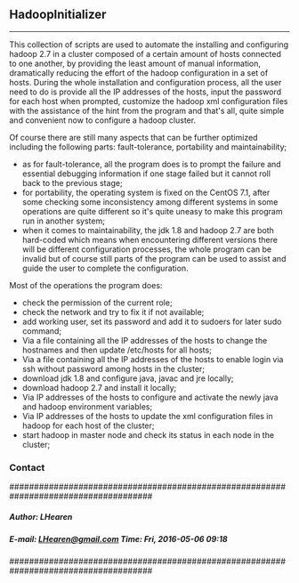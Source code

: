 ## HadoopInitializer
-----
This collection of scripts are used to automate the installing and configuring hadoop 2.7
in a cluster composed of a certain amount of hosts connected to one another, by providing the least amount of manual information, dramatically reducing the effort of the hadoop configuration in a set of hosts. During the whole installation and configuration process, all the user need to do is provide all the IP addresses of the hosts, input the password for each host when prompted, customize the hadoop xml configuration files with the assistance of the hint from the program and that's all, quite simple and convenient now to configure a hadoop cluster.

Of course there are still many aspects that can be further optimized including the following parts: fault-tolerance, portability and maintainability; 
- as for fault-tolerance, all the program does is to prompt the failure and essential debugging information if one stage failed but it cannot roll back to the previous stage; 
- for portability, the operating system is fixed on the CentOS 7.1, after some checking some inconsistency among different systems in some operations are quite different so it's quite uneasy to make this program run in another system;  
- when it comes to maintainability, the jdk 1.8 and hadoop 2.7 are both hard-coded which means when encountering different versions there will be different configuration processes, the whole program can be invalid but of course still parts of the program can be used to assist and guide the user to complete the configuration.

Most of the operations the program does:

- check the permission of the current role;
- check the network and try to fix it if not available;
- add working user, set its password and add it to sudoers for later sudo command;
- Via a file containing all the IP addresses of the hosts to change the hostnames and then update /etc/hosts for all hosts;
- Via a file containing all the IP addresses of the hosts to enable login via ssh without password among hosts in the cluster;
- download jdk 1.8 and configure java, javac and jre locally;
- download hadoop 2.7 and install it locally;
- Via IP addresses of the hosts to configure and activate the newly java and hadoop environment variables;
- Via IP addresses of the hosts to update the xml configuration files in hadoop for each host of the cluster;
- start hadoop in master node and check its status in each node in the cluster;

### Contact
#####################################################################################
##### Author: LHearen
##### E-mail: LHearen@gmail.com   Time: Fri, 2016-05-06 09:18
#####################################################################################

